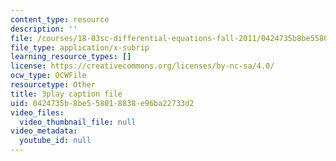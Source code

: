 ```yaml
---
content_type: resource
description: ''
file: /courses/18-03sc-differential-equations-fall-2011/0424735b8be558018838e96ba22733d2_EQJBp6Ym-6A.vtt
file_type: application/x-subrip
learning_resource_types: []
license: https://creativecommons.org/licenses/by-nc-sa/4.0/
ocw_type: OCWFile
resourcetype: Other
title: 3play caption file
uid: 0424735b-8be5-5801-8838-e96ba22733d2
video_files:
  video_thumbnail_file: null
video_metadata:
  youtube_id: null
---
```

